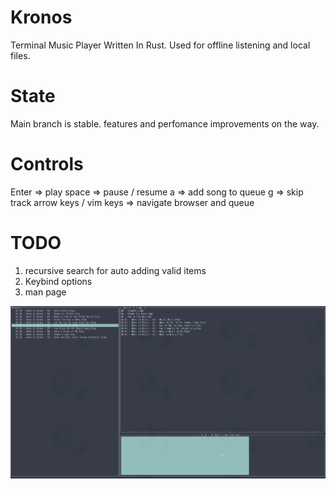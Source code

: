# Kronos
Terminal Music Player Written In Rust. Used for offline listening and local files.

# State
Main branch is stable. features and perfomance improvements on the way.

# Controls
Enter => play
space => pause / resume
a => add song to queue
g => skip track
arrow keys / vim keys => navigate browser and queue 

# TODO
1. recursive search for auto adding valid items
2. Keybind options
3. man page

![Alt text](Kronos.png?raw=true "Title")

